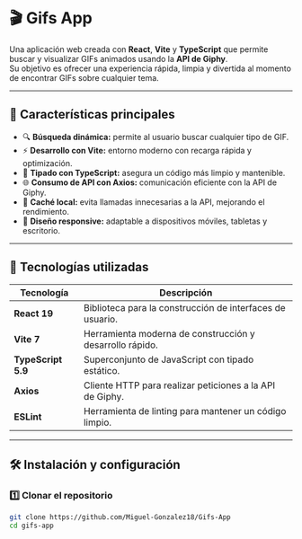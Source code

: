 # 🎬 Gifs App

Una aplicación web creada con **React**, **Vite** y **TypeScript** que permite buscar y visualizar GIFs animados usando la **API de Giphy**.  
Su objetivo es ofrecer una experiencia rápida, limpia y divertida al momento de encontrar GIFs sobre cualquier tema.

---

## 🚀 Características principales

- 🔍 **Búsqueda dinámica:** permite al usuario buscar cualquier tipo de GIF.
- ⚡ **Desarrollo con Vite:** entorno moderno con recarga rápida y optimización.
- 🧩 **Tipado con TypeScript:** asegura un código más limpio y mantenible.
- 🌐 **Consumo de API con Axios:** comunicación eficiente con la API de Giphy.
- 💾 **Caché local:** evita llamadas innecesarias a la API, mejorando el rendimiento.
- 📱 **Diseño responsive:** adaptable a dispositivos móviles, tabletas y escritorio.

---

## 🧠 Tecnologías utilizadas

| Tecnología | Descripción |
|-------------|-------------|
| **React 19** | Biblioteca para la construcción de interfaces de usuario. |
| **Vite 7** | Herramienta moderna de construcción y desarrollo rápido. |
| **TypeScript 5.9** | Superconjunto de JavaScript con tipado estático. |
| **Axios** | Cliente HTTP para realizar peticiones a la API de Giphy. |
| **ESLint** | Herramienta de linting para mantener un código limpio. |

---

## 🛠️ Instalación y configuración

### 1️⃣ Clonar el repositorio
```bash
git clone https://github.com/Miguel-Gonzalez18/Gifs-App
cd gifs-app
